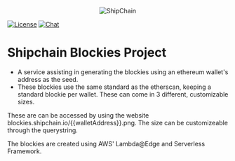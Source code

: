 <p align="center">
  <img src="https://shipchain.io/img/logo.png" alt="ShipChain"/>
</p>

[![License](http://img.shields.io/:license-apache-blue.svg)](http://www.apache.org/licenses/LICENSE-2.0.html)
[![Chat](https://img.shields.io/badge/gitter-ShipChain/lobby-green.svg)](https://gitter.im/ShipChain/Lobby)

# Shipchain Blockies Project

* A service assisting in generating the blockies using an ethereum wallet's address as the seed.
* These blockies use the same standard as the etherscan, keeping a standard blockie per wallet. These can come in 3 different, customizable sizes.

These are can be accessed by using the website blockies.shipchain.io/{{walletAddress}}.png. The size can be customizeable through the querystring.

The blockies are created using AWS' Lambda@Edge and Serverless Framework.
